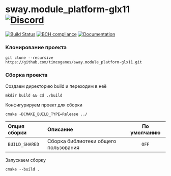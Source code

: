 # sway.module_platform-glx11 [![Discord](https://discordapp.com/api/guilds/402238411639095297/widget.png)](https://discord.gg/vCMcgwQ)

[![Build Status](https://travis-ci.com/timcogames/sway.module_platform-glx11.svg?branch=master)](https://travis-ci.com/timcogames/sway.module_platform-glx11)
[![BCH compliance](https://bettercodehub.com/edge/badge/timcogames/sway.module_platform-glx11?branch=master)](https://bettercodehub.com/)
[![Documentation](https://codedocs.xyz/timcogames/sway.module_platform-glx11.svg)](https://codedocs.xyz/timcogames/sway.module_platform-glx11/)

### Клонирование проекта

```console
git clone --recursive https://github.com/timcogames/sway.module_platform-glx11.git
```

### Сборка проекта

Создаем директорию build и переходим в неё

```console
mkdir build && cd ./build
```

Конфигурируем проект для сборки

```console
cmake -DCMAKE_BUILD_TYPE=Release ../
```

Опция сборки | Описание | По умолчанию
:---|:---|:---:
`BUILD_SHARED` | Сборка библиотеки общего пользования | `OFF`

Запускаем сборку

```console
cmake --build .
```
